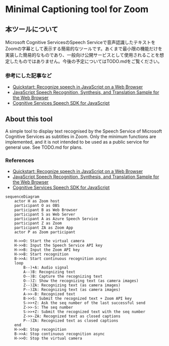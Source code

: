 # Minimal Captioning tool for Zoom

## 本ツールについて

Microsoft Cognitive ServicesのSpeech Serviceで音声認識したテキストをZoomの字幕として表示する簡易的なツールです。あくまで最小限の機能だけを実装した簡易的なものであり、一般向け公開サービスとして使用されることを想定したものではありません。今後の予定についてはTODO.mdをご覧ください。

### 参考にした記事など

- [Quickstart: Recognize speech in JavaScript on a Web Browser](https://github.com/Azure-Samples/cognitive-services-speech-sdk/tree/master/quickstart/javascript/browser/from-microphone)
- [JavaScript Speech Recognition, Synthesis, and Translation Sample for the Web Browser](https://github.com/Azure-Samples/cognitive-services-speech-sdk/tree/master/samples/js/browser)
- [Cognitive Services Speech SDK for JavaScript](https://docs.microsoft.com/ja-jp/javascript/api/overview/azure/microsoft-cognitiveservices-speech-sdk-readme?view=azure-node-latest)

## About this tool

A simple tool to display text recognised by the Speech Service of Microsoft Cognitive Services as subtitles in Zoom. Only the minimum functions are implemented, and it is not intended to be used as a public service for general use. See TODO.md for plans.

### References

- [Quickstart: Recognize speech in JavaScript on a Web Browser](https://github.com/Azure-Samples/cognitive-services-speech-sdk/tree/master/quickstart/javascript/browser/from-microphone)
- [JavaScript Speech Recognition, Synthesis, and Translation Sample for the Web Browser](https://github.com/Azure-Samples/cognitive-services-speech-sdk/tree/master/samples/js/browser)
- [Cognitive Services Speech SDK for JavaScript](https://docs.microsoft.com/ja-jp/javascript/api/overview/azure/microsoft-cognitiveservices-speech-sdk-readme?view=azure-node-latest)

```mermaid
sequenceDiagram
    actor H as Zoom host
    participant O as OBS
    participant B as Web Browser
    participant S as Web Server
    participant A as Azure Speech Service
    participant Z as Zoom
    participant ZA as Zoom App
    actor P as Zoom participant

    H->>O: Start the virtual camera
    H->>B: Input the Speech Service API key
    H->>B: Input the Zoom API key
    H->>B: Start recognition
    B->>A: Start continuous recognition async
    loop
        B--)+A: Audio signal
        A--)B: Recognizing text
        O--)B: Capture the recognizing text
        O--)Z: Show the recognizing text (as camera images)
        Z--)ZA: Recognizing text (as camera images)
        P--)ZA: Recognizing text (as camera images)
        A->>-B: Recognized text
        B->>S: Submit the recognized text + Zoom API key
        S->>+Z: Ask the seq number of the last successful send
        Z->>-S: The seq number
        S->>+Z: Submit the recognized text with the seq number
        Z->>-ZA: Recognized text as closed captions
        P--)ZA: Recognized text as closed captions
    end
    H->>B: Stop recognition
    B->>A: Stop continuous recognition async
    H->>O: Stop the virtual camera
```
